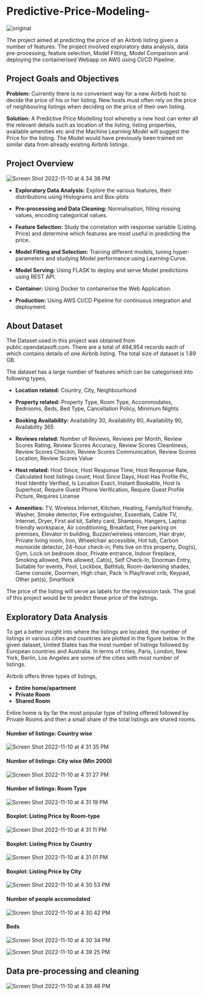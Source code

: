 # Predictive-Price-Modeling-

![original](https://user-images.githubusercontent.com/68578215/201235157-2e980b39-c5f7-4a0c-9872-2cc998e6a0dc.jpeg)

The project aimed at predicting the price of an Airbnb listing given a number of features. The project involved exploratory data analysis, data pre-processing, feature selection, Model Fitting, Model Comparison and deploying the containerised Webapp on AWS using CI/CD Pipeline.

## Project Goals and Objectives

**Problem:** Currently there is no convenient way for a new Airbnb host to decide the price of his or her listing. New hosts must often rely on the price of neighbouring listings when deciding on the price of their own listing.

**Solution:** A Predictive Price Modelling tool whereby a new host can enter all the relevant details such as location of the listing, listing properties, available amenities etc and the Machine Learning Model will suggest the Price for the listing. The Model would have previously been trained on similar data from already existing Airbnb listings.

## Project Overview


![Screen Shot 2022-11-10 at 4 34 38 PM](https://user-images.githubusercontent.com/68578215/201234869-dd14bc15-7617-4b10-ae90-edadea372144.png)


- **Exploratory Data Analysis:** Explore the various features, their distributions using Histograms and Box-plots

- **Pre-processing and Data Cleaning:** Normalisation, filling missing values, encoding categorical values.

- **Feature Selection:** Study the correlation with response variable (Listing Price) and determine which features are most useful in predicting the price.

- **Model Fitting and Selection:** Training different models, tuning hyper-parameters and studying Model performance using Learning Curve.

- **Model Serving:** Using FLASK to deploy and serve Model predictions using REST API.

- **Container:** Using Docker to containerise the Web Application.

- **Production:** Using AWS CI/CD Pipeline for continuous integration and deployment.

## About Dataset

The Dataset used in this project was obtained from public.opendatasoft.com. There are a total of 494,954 records each of which contains details of one Airbnb listing. The total size of dataset is 1.89 GB.

The dataset has a large number of features which can be categorised into following types,

- **Location related:** Country, City, Neighbourhood

- **Property related:** Property Type, Room Type, Accommodates, Bedrooms, Beds, Bed Type, Cancellation Policy, Minimum Nights
 
- **Booking Availability:** Availability 30, Availability 60, Availability 90, Availability 365

- **Reviews related:** Number of Reviews, Reviews per Month, Review Scores Rating, Review Scores Accuracy, Review Scores Cleanliness, Review Scores Checkin, Review Scores Communication, Review Scores Location, Review Scores Value

- **Host related:** Host Since, Host Response Time, Host Response Rate, Calculated host listings count, Host Since Days, Host Has Profile Pic, Host Identity Verified, Is Location Exact, Instant Bookable, Host Is Superhost, Require Guest Phone Verification, Require Guest Profile Picture, Requires License

- **Amenities:** TV, Wireless Internet, Kitchen, Heating, Family/kid friendly, Washer, Smoke detector, Fire extinguisher, Essentials, Cable TV, Internet, Dryer, First aid kit, Safety card, Shampoo, Hangers, Laptop friendly workspace, Air conditioning, Breakfast, Free parking on premises, Elevator in building, Buzzer/wireless intercom, Hair dryer, Private living room, Iron, Wheelchair accessible, Hot tub, Carbon monoxide detector, 24-hour check-in, Pets live on this property, Dog(s), Gym, Lock on bedroom door, Private entrance, Indoor fireplace, Smoking allowed, Pets allowed, Cat(s), Self Check-In, Doorman Entry, Suitable for events, Pool, Lockbox, Bathtub, Room-darkening shades, Game console, Doorman, High chair, Pack ’n Play/travel crib, Keypad, Other pet(s), Smartlock

The price of the listing will serve as labels for the regression task. The goal of this project would be to predict these price of the listings.

## Exploratory Data Analysis

To get a better insight into where the listings are located, the number of listings in various cities and countries are plotted in the figure below. In the given dataset, United States has the most number of listings followed by European countries and Australia. In terms of cities, Paris, London, New York, Berlin, Los Angeles are some of the cities with most number of listings.

Airbnb offers three types of listings,

- **Entire home/apartment**
- **Private Room**
- **Shared Room**

Entire home is by far the most popular type of listing offered followed by Private Rooms and then a small share of the total listings are shared rooms.


#### Number of listings: Country wise

![Screen Shot 2022-11-10 at 4 31 35 PM](https://user-images.githubusercontent.com/68578215/201234545-01645b8c-5159-44ef-b748-c73d7ce37bb4.png)


#### Number of listings: City wise (Min 2000)

![Screen Shot 2022-11-10 at 4 31 27 PM](https://user-images.githubusercontent.com/68578215/201234547-465751ea-0d6a-4bd3-b0c7-c84d6056ef53.png)


#### Number of listings: Room Type

![Screen Shot 2022-11-10 at 4 31 19 PM](https://user-images.githubusercontent.com/68578215/201234549-776ea866-ac6f-46c9-a389-a70c635064d1.png)


#### Boxplot: Listing Price by Room-type

![Screen Shot 2022-11-10 at 4 31 11 PM](https://user-images.githubusercontent.com/68578215/201234551-83381dff-34fe-4e31-98a0-930e8c3616df.png)


#### Boxplot: Listing Price by Country

![Screen Shot 2022-11-10 at 4 31 01 PM](https://user-images.githubusercontent.com/68578215/201234553-cb5b8c35-f22c-4e8d-aae8-293def8b28a0.png)



#### Boxplot: Listing Price by City

![Screen Shot 2022-11-10 at 4 30 53 PM](https://user-images.githubusercontent.com/68578215/201234555-09b5ad0e-61a4-4798-b83b-ce4fe9ec99b6.png)


#### Number of people accomodated

![Screen Shot 2022-11-10 at 4 30 42 PM](https://user-images.githubusercontent.com/68578215/201234558-4fefe3d3-9864-4775-85da-121050816df9.png)


#### Beds

![Screen Shot 2022-11-10 at 4 30 34 PM](https://user-images.githubusercontent.com/68578215/201234560-31c3fd31-7b30-4786-a890-5a4e8b32d830.png)


![Screen Shot 2022-11-10 at 4 39 25 PM](https://user-images.githubusercontent.com/68578215/201235424-7d1dac09-8c12-4875-9dfa-e1e57436fe39.png)

## Data pre-processing and cleaning

![Screen Shot 2022-11-10 at 4 39 46 PM](https://user-images.githubusercontent.com/68578215/201235423-919a67b8-09c5-4935-b154-fe4e5c9e919e.png)
